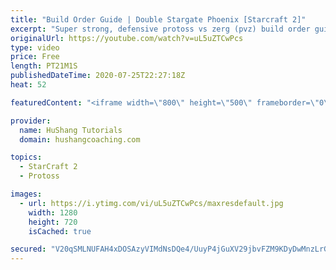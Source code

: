 ```yaml
---
title: "Build Order Guide | Double Stargate Phoenix [Starcraft 2]"
excerpt: "Super strong, defensive protoss vs zerg (pvz) build order guide. This opening is going to give you incredible map control over zerg in the mid-game, letting you scout exactly what is coming your way and making it easy to feel in control of the game. This build also completely owns mutalisk transitions"
originalUrl: https://youtube.com/watch?v=uL5uZTCwPcs
type: video
price: Free
length: PT21M1S
publishedDateTime: 2020-07-25T22:27:18Z
heat: 52

featuredContent: "<iframe width=\"800\" height=\"500\" frameborder=\"0\" src=\"https://www.youtube.com/embed/uL5uZTCwPcs\" allow=\"accelerometer; autoplay; encrypted-media; gyroscope; picture-in-picture\" allowfullscreen></iframe>"

provider:
  name: HuShang Tutorials
  domain: hushangcoaching.com

topics:
  - StarCraft 2
  - Protoss

images:
  - url: https://i.ytimg.com/vi/uL5uZTCwPcs/maxresdefault.jpg
    width: 1280
    height: 720
    isCached: true

secured: "V20qSMLNUFAH4xDOSAzyVIMdNsDQe4/UuyP4jGuXV29jbvFZM9KDyDwMnzLrGaCjrkRGf6q734cpWMjUXtNing9RQDuYzbPLQKh5BdxWirBt7SZQ7fgjHzC7PQFGX9b9iLj3GXxBTzCwyJNl52Csi+3rMoFhgIosxmbQaimwm5BNy5IVgF4LIqntRwPEadFvGQCe6NuNBP/A1zWaHxLGES6WP4hhQC2DsfcEc2x9pTe0PRYGX90rLxGgsdz/zvc/HNfx8qWluN+Dj8wXcNwGfIpGLDUOksQuEw87uKfGx/r4m6b3mE/QRRpr3K35EmW/NOSDy5Okoe2wUWZQuUH8+NmtZBzQEtwvIxz6P0lX+3ebYkqe/ba0m0yhQMkX0eMGMyqIYE80k6NCHnpsgbsgJM5QSGxFztwP1QsBbapx2Mo=;D2IKbcDBTGM8hyF22Pkn9A=="
---
```


